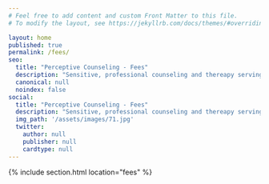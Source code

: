 ```yaml
---
# Feel free to add content and custom Front Matter to this file.
# To modify the layout, see https://jekyllrb.com/docs/themes/#overriding-theme-defaults

layout: home
published: true
permalink: /fees/
seo:
  title: "Perceptive Counseling - Fees"
  description: "Sensitive, professional counseling and thereapy serving the Portland area."
  canonical: null
  noindex: false
social:
  title: "Perceptive Counseling - Fees"
  description: "Sensitive, professional counseling and thereapy serving the Portland area."
  img_path: '/assets/images/71.jpg'
  twitter:
    author: null
    publisher: null
    cardtype: null
---
```


{% include section.html location="fees" %}
